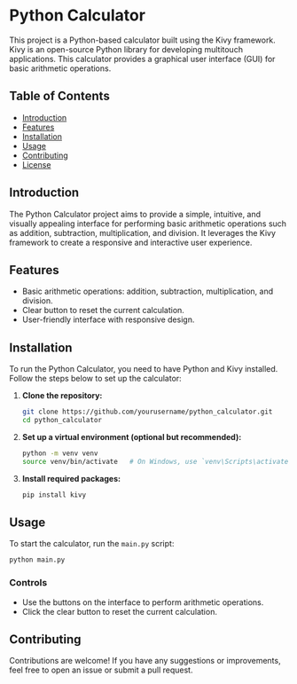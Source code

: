 # Python Calculator

This project is a Python-based calculator built using the Kivy framework. Kivy is an open-source Python library for developing multitouch applications. This calculator provides a graphical user interface (GUI) for basic arithmetic operations.

## Table of Contents

- [Introduction](#introduction)
- [Features](#features)
- [Installation](#installation)
- [Usage](#usage)
- [Contributing](#contributing)
- [License](#license)

## Introduction

The Python Calculator project aims to provide a simple, intuitive, and visually appealing interface for performing basic arithmetic operations such as addition, subtraction, multiplication, and division. It leverages the Kivy framework to create a responsive and interactive user experience.

## Features

- Basic arithmetic operations: addition, subtraction, multiplication, and division.
- Clear button to reset the current calculation.
- User-friendly interface with responsive design.

## Installation

To run the Python Calculator, you need to have Python and Kivy installed. Follow the steps below to set up the calculator:

1. **Clone the repository:**
    ```bash
    git clone https://github.com/yourusername/python_calculator.git
    cd python_calculator
    ```

2. **Set up a virtual environment (optional but recommended):**
    ```bash
    python -m venv venv
    source venv/bin/activate   # On Windows, use `venv\Scripts\activate`
    ```

3. **Install required packages:**
    ```bash
    pip install kivy
    ```

## Usage

To start the calculator, run the `main.py` script:

```bash
python main.py
```

### Controls

- Use the buttons on the interface to perform arithmetic operations.
- Click the clear button to reset the current calculation.

## Contributing

Contributions are welcome! If you have any suggestions or improvements, feel free to open an issue or submit a pull request.
